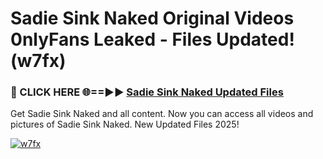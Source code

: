 # Sadie Sink Naked Original Videos 0nlyFans Leaked - Files Updated! (w7fx)

<h3>🔴 CLICK HERE 🌐==►► <a href="https://tinyurl.com/up5wt9bj" rel="nofollow">Sadie Sink Naked Updated Files</a></h3>

Get Sadie Sink Naked and all content. Now you can access all videos and pictures of Sadie Sink Naked. New Updated Files 2025!

[![w7fx](https://i.imgur.com/ABiUzMV.gif)](https://tinyurl.com/up5wt9bj)
